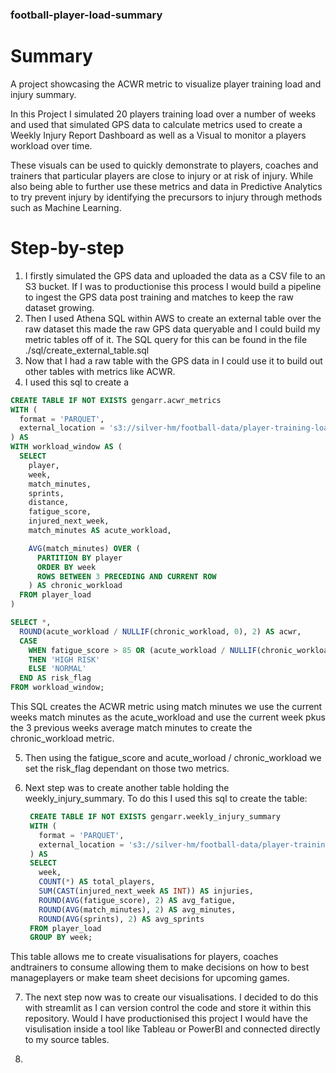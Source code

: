 ### football-player-load-summary

# Summary

A project showcasing the ACWR metric to visualize player training load and injury summary.

In this Project I simulated 20 players training load over a number of weeks and used that simulated GPS data to calculate metrics used to create a Weekly Injury Report Dashboard as well as a Visual to monitor a players workload over time.

These visuals can be used to quickly demonstrate to players, coaches and trainers that particular players are close to injury or at risk of injury. While also being able to further use these metrics and data in Predictive Analytics to try prevent injury by identifying the precursors to injury through methods such as Machine Learning.

# Step-by-step

1. I firstly simulated the GPS data and uploaded the data as a CSV file to an S3 bucket. If I was to productionise this process I would build a pipeline to ingest the GPS data post training and matches to keep the raw dataset growing.
2. Then I used Athena SQL within AWS to create an external table over the raw dataset this made the raw GPS data queryable and I could build my metric tables off of it. The SQL query for this can be found in the file ./sql/create_external_table.sql
3. Now that I had a raw table with the GPS data in I could use it to build out other tables with metrics like ACWR.
4. I used this sql to create a

```sql
CREATE TABLE IF NOT EXISTS gengarr.acwr_metrics
WITH (
  format = 'PARQUET',
  external_location = 's3://silver-hm/football-data/player-training-load/acrw-metrics'
) AS
WITH workload_window AS (
  SELECT
    player,
    week,
    match_minutes,
    sprints,
    distance,
    fatigue_score,
    injured_next_week,
    match_minutes AS acute_workload,

    AVG(match_minutes) OVER (
      PARTITION BY player
      ORDER BY week
      ROWS BETWEEN 3 PRECEDING AND CURRENT ROW
    ) AS chronic_workload
  FROM player_load
)

SELECT *,
  ROUND(acute_workload / NULLIF(chronic_workload, 0), 2) AS acwr,
  CASE
    WHEN fatigue_score > 85 OR (acute_workload / NULLIF(chronic_workload, 0)) > 1.5
    THEN 'HIGH RISK'
    ELSE 'NORMAL'
  END AS risk_flag
FROM workload_window;
```

This SQL creates the ACWR metric using match minutes we use the current weeks match minutes as the acute_workload and use the current week pkus the 3 previous weeks average match minutes to create the chronic_workload metric.

5. Then using the fatigue_score and acute_worload / chronic_workload we set the risk_flag dependant on those two metrics.

6. Next step was to create another table holding the weekly_injury_summary. To do this I used this sql to create the table:

   ```sql
    CREATE TABLE IF NOT EXISTS gengarr.weekly_injury_summary
    WITH (
      format = 'PARQUET',
      external_location = 's3://silver-hm/football-data/player-training-load/   weekly-injury-summary'
    ) AS
    SELECT
      week,
      COUNT(*) AS total_players,
      SUM(CAST(injured_next_week AS INT)) AS injuries,
      ROUND(AVG(fatigue_score), 2) AS avg_fatigue,
      ROUND(AVG(match_minutes), 2) AS avg_minutes,
      ROUND(AVG(sprints), 2) AS avg_sprints
    FROM player_load
    GROUP BY week;
   ```

This table allows me to create visualisations for players, coaches andtrainers to consume allowing them to make decisions on how to best manageplayers or make team sheet decisions for upcoming games.

7. The next step now was to create our visualisations. I decided to do this with streamlit as I can version control the code and store it within this repository. Would I have productionised this project I would have the visulisation inside a tool like Tableau or PowerBI and connected directly to my source tables.

8.
